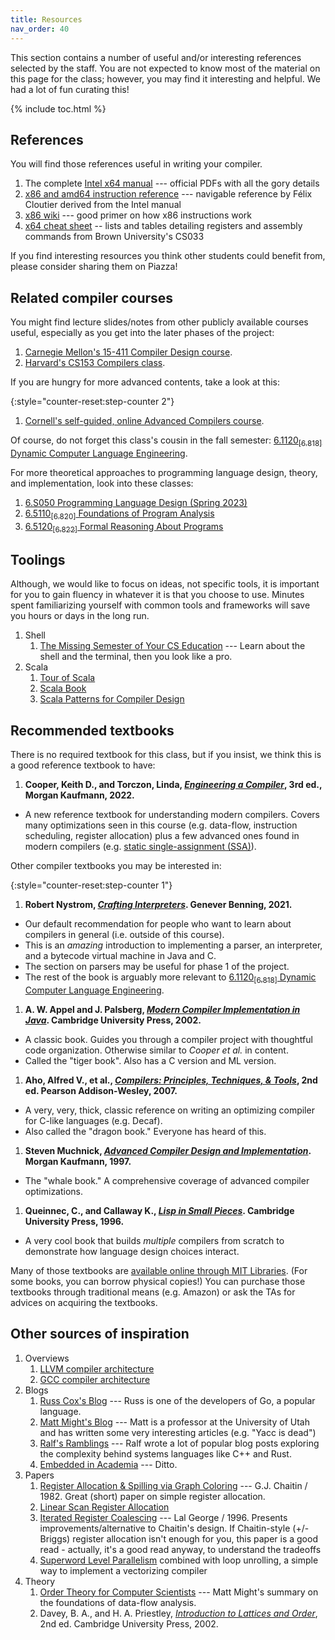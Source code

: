 ```yaml
---
title: Resources
nav_order: 40
---
```


This section contains a number of useful and/or interesting references selected by the staff. You are not expected to know most of the material on this page for the class; however, you may find it interesting and helpful. We had a lot of fun curating this!

{% include toc.html %}

## References

You will find those references useful in writing your compiler.

1. The complete [Intel x64 manual](https://www.intel.com/content/www/us/en/developer/articles/technical/intel-sdm.html) --- official PDFs with all the gory details
1. [x86 and amd64 instruction reference](https://www.felixcloutier.com/x86/) --- navigable reference by Félix Cloutier derived from the Intel manual
1. [x86 wiki](https://en.wikibooks.org/wiki/X86_Assembly/X86_Instructions) --- good primer on how x86 instructions work
1. [x64 cheat sheet](https://cs.brown.edu/courses/cs033/docs/guides/x64_cheatsheet.pdf) -- lists and tables detailing registers and assembly commands from Brown University's CS033

If you find interesting resources you think other students could benefit from, please consider sharing them on Piazza!

## Related compiler courses

You might find lecture slides/notes from other publicly available courses useful, especially as you get into the later phases of the project:

1. [Carnegie Mellon's 15-411 Compiler Design course](https://www.cs.cmu.edu/~janh/courses/411/23/schedule.html).
1. [Harvard's CS153 Compilers class](https://groups.seas.harvard.edu/courses/cs153/2019fa/schedule.html).

If you are hungry for more advanced contents, take a look at this:

{:style="counter-reset:step-counter 2"}
1. [Cornell's self-guided, online Advanced Compilers course](https://www.cs.cornell.edu/courses/cs6120/2020fa/self-guided/).

Of course, do not forget this class's cousin in the fall semester: [6.1120<sub>[6.818]</sub> Dynamic Computer Language Engineering][dynlang].

For more theoretical approaches to programming language design, theory, and implementation, look into these classes:
1. [6.S050 Programming Language Design (Spring 2023)][pld]
2. [6.5110<sub>\[6.820\]</sub> Foundations of Program Analysis][6820]
2. [6.5120<sub>\[6.822\]</sub> Formal Reasoning About Programs][frap]

## Toolings

Although, we would like to focus on ideas, not specific tools, it is important for you to gain fluency in whatever it is that you choose to use. Minutes spent familiarizing yourself with common tools and frameworks will save you hours or days in the long run.

1. Shell
    1. [The Missing Semester of Your CS Education](https://missing.csail.mit.edu/2020/) --- Learn about the shell and the terminal, then you look like a pro.
1. Scala
    1. [Tour of Scala](https://docs.scala-lang.org/tour/tour-of-scala.html)
    1. [Scala Book](https://docs.scala-lang.org/overviews/scala-book/introduction.html)
    1. [Scala Patterns for Compiler Design](https://gist.github.com/rcoh/4992969)


## Recommended textbooks

There is no required textbook for this class, but if you insist, we think this is a good reference textbook to have:

1. **Cooper, Keith D., and Torczon, Linda, [_Engineering a Compiler_][cooper], 3rd ed., Morgan Kaufmann, 2022.**
  - A new reference textbook for understanding modern compilers. Covers many optimizations seen in this course (e.g. data-flow, instruction scheduling, register allocation) plus a few advanced ones found in modern compilers (e.g. [static single-assignment (SSA)][ssa]).

Other compiler textbooks you may be interested in:

{:style="counter-reset:step-counter 1"}
1. **Robert Nystrom, [_Crafting Interpreters_](https://craftinginterpreters.com/). Genever Benning, 2021.**
  - Our default recommendation for people who want to learn about compilers in general (i.e. outside of this course).
  - This is an _amazing_ introduction to implementing a parser, an interpreter, and a bytecode virtual machine in Java and C.
  - The section on parsers may be useful for phase 1 of the project.
  - The rest of the book is arguably more relevant to [6.1120<sub>\[6.818\]</sub> Dynamic Computer Language Engineering][dynlang].
1. **A. W. Appel and J. Palsberg, [_Modern Compiler Implementation in Java_][appel-java]. Cambridge University Press, 2002.**
  - A classic book. Guides you through a compiler project with thoughtful code organization. Otherwise similar to _Cooper et al._ in content.
  - Called the "tiger book". Also has a C version and ML version.
1. **Aho, Alfred V., et al., [_Compilers: Principles, Techniques, & Tools_][dragon], 2nd ed. Pearson Addison-Wesley, 2007.**
  - A very, very, thick, classic reference on writing an optimizing compiler for C-like languages (e.g. Decaf).
  - Also called the "dragon book." Everyone has heard of this.
1. **Steven Muchnick, [_Advanced Compiler Design and Implementation_][appel-java]. Morgan Kaufmann, 1997.**
  - The "whale book." A comprehensive coverage of advanced compiler optimizations.
1. **Queinnec, C., and Callaway K., [_Lisp in Small Pieces_][lisp-book]. Cambridge University Press, 1996.**
  - A very cool book that builds _multiple_ compilers from scratch to demonstrate how language design choices interact.

<!-- These textbooks are a lot more theoretical, and cover very specific topics:

{:style="counter-reset:step-counter 5"}
1. 
  - The mathematical foundations of data-flow analysis.
  - Matt Might wrote [a short summary of order theory][might-lattice] on his blog. -->

Many of those textbooks are [available online through MIT Libraries][mitlib]. (For some books, you can borrow physical copies!) You can purchase those textbooks through traditional means (e.g. Amazon) or ask the TAs for advices on acquiring the textbooks.

## Other sources of inspiration

1. Overviews
    1. [LLVM compiler architecture](http://www.aosabook.org/en/llvm.html)
    1. [GCC compiler architecture](http://en.wikibooks.org/wiki/GNU_C_Compiler_Internals/GNU_C_Compiler_Architecture)
1. Blogs
    1. [Russ Cox's Blog](http://research.swtch.com/) --- Russ is one of the developers of Go, a popular language.
    1. [Matt Might's Blog](http://matt.might.net/articles/) --- Matt is a professor at the University of Utah and has written some very interesting articles (e.g. "Yacc is dead")
    1. [Ralf's Ramblings](https://www.ralfj.de/blog/) --- Ralf wrote a lot of popular blog posts exploring the complexity behind systems languages like C++ and Rust.
    1. [Embedded in Academia](https://blog.regehr.org/) --- Ditto.
1. Papers
    1. [Register Allocation & Spilling via Graph Coloring](http://dl.acm.org/citation.cfm?id=806984) --- G.J. Chaitin / 1982. Great (short) paper on simple register allocation.
    1. [Linear Scan Register Allocation](https://dl.acm.org/citation.cfm?id=330250)
    1. [Iterated Register Coalescing](http://dl.acm.org/citation.cfm?id=229546) --- Lal George / 1996. Presents improvements/alternative to Chaitin's design. If Chaitin-style (+/-Briggs) register allocation isn't enough for you, this paper is a good read - actually, it's a good read anyway, to understand the tradeoffs
    1. [Superword Level Parallelism](http://dl.acm.org/citation.cfm?id=358438) combined with loop unrolling, a simple way to implement a vectorizing compiler
1. Theory
    1. [Order Theory for Computer Scientists][might-lattice] --- Matt Might's summary on the foundations of data-flow analysis.
    2. Davey, B. A., and H. A. Priestley, [_Introduction to Lattices and Order_][lattice], 2nd ed. Cambridge University Press, 2002.

[cooper]: https://shop.elsevier.com/books/engineering-a-compiler/cooper/978-0-12-815412-0
[appel-java]: https://www.cs.princeton.edu/~appel/modern/java/
[ssa]: https://en.wikipedia.org/wiki/Static_single-assignment_form
[lisp-book]: https://doi.org/10.1017/CBO9781139172974
[mitlib]: https://libraries.mit.edu/
[dragon]: https://suif.stanford.edu/dragonbook/
[might-lattice]: https://matt.might.net/articles/partial-orders/
[lattice]: https://doi.org/10.1017/CBO9780511809088
[pld]: https://people.csail.mit.edu/feser/pld-s23/index.html
[dynlang]: https://student.mit.edu/catalog/m6a.html#6.1120
[6820]: https://student.mit.edu/catalog/m6a.html#6.5110
[frap]: https://frap.csail.mit.edu/main
